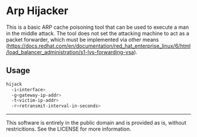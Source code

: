 # Arp Hijacker
This is a basic ARP cache poisoning tool that can be used to execute a man in the middle attack. The tool does not set the attacking machine to act as a packet forwarder, which must be implemented via other means (<https://docs.redhat.com/en/documentation/red_hat_enterprise_linux/6/html/load_balancer_administration/s1-lvs-forwarding-vsa>).


Usage
--------------------------------------------------------------------------------
```Bash
hijack
  -i<interface>
  -g<gateway-ip-addr>
  -t<victim-ip-addr>
  -r<retransmit-interval-in-seconds>
```

--------------------------------------------------------------------------------
This software is entirely in the public domain and is provided as is, without restricitions. See the LICENSE for more information.

